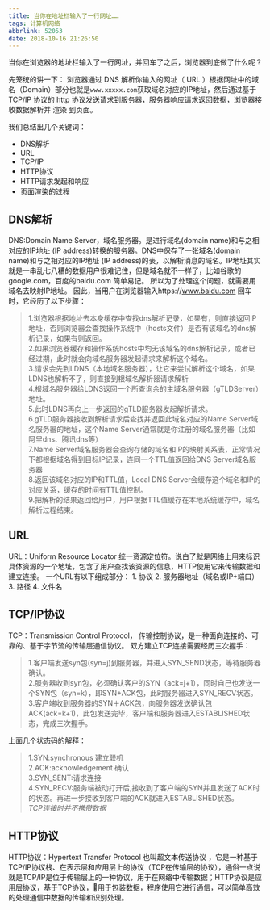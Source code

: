 ```yaml
---
title: 当你在地址栏输入了一行网址……
tags: 计算机网络
abbrlink: 52053
date: 2018-10-16 21:26:50
---
```

当你在浏览器的地址栏输入了一行网址，并回车了之后，浏览器到底做了什么呢？

先笼统的讲一下：
浏览器通过 DNS 解析你输入的网址（ URL ）根据网址中的域名（Domain）部分也就是`www.xxxxx.com`获取域名对应的IP地址，然后通过基于 TCP/IP 协议的 http 协议发送请求到服务器，服务器响应请求返回数据，浏览器接收数据解析并 渲染 到页面。

<!--more-->
我们总结出几个关键词：
* DNS解析
* URL
* TCP/IP
* HTTP协议
* HTTP请求发起和响应
* 页面渲染的过程

## DNS解析
DNS:Domain Name Server，域名服务器。是进行域名(domain name)和与之相对应的IP地址 (IP address)转换的服务器。DNS中保存了一张域名(domain name)和与之相对应的IP地址 (IP address)的表，以解析消息的域名。IP地址其实就是一串乱七八糟的数据用户很难记住，但是域名就不一样了，比如谷歌的google.com，百度的baidu.com 简单易记。
所以为了处理这个问题，就需要用域名去映射IP地址。
因此，当用户在浏览器输入https://www.baidu.com 回车时，它经历了以下步骤：
> 1.浏览器根据地址去本身缓存中查找dns解析记录，如果有，则直接返回IP地址，否则浏览器会查找操作系统中（hosts文件）是否有该域名的dns解析记录，如果有则返回。  
> 2.如果浏览器缓存和操作系统hosts中均无该域名的dns解析记录，或者已经过期，此时就会向域名服务器发起请求来解析这个域名。  
> 3.请求会先到LDNS（本地域名服务器），让它来尝试解析这个域名，如果LDNS也解析不了，则直接到根域名解析器请求解析  
> 4.根域名服务器给LDNS返回一个所查询余的主域名服务器（gTLDServer）地址。  
> 5.此时LDNS再向上一步返回的gTLD服务器发起解析请求。  
> 6.gTLD服务器接收到解析请求后查找并返回此域名对应的Name Server域名服务器的地址，这个Name Server通常就是你注册的域名服务器（比如阿里dns、腾讯dns等）  
> 7.Name Server域名服务器会查询存储的域名和IP的映射关系表，正常情况下都根据域名得到目标IP记录，连同一个TTL值返回给DNS Server域名服务器  
> 8.返回该域名对应的IP和TTL值，Local DNS Server会缓存这个域名和IP的对应关系，缓存的时间有TTL值控制。  
> 9.把解析的结果返回给用户，用户根据TTL值缓存在本地系统缓存中，域名解析过程结束。  

## URL
URL：Uniform Resource Locator 统一资源定位符。说白了就是网络上用来标识具体资源的一个地址，包含了用户查找该资源的信息，HTTP使用它来传输数据和建立连接。
一个URL有以下组成部分：
	1. 协议
	2. 服务器地址（域名或IP+端口）
	3. 路径
	4. 文件名

##  TCP/IP协议
TCP：Transmission Control Protocol， 传输控制协议，是一种面向连接的、可靠的、基于字节流的传输层通信协议。
双方建立TCP连接需要经历三次握手：
> 1.客户端发送syn包(syn=j)到服务器，并进入SYN_SEND状态，等待服务器确认。  
> 2.服务器收到syn包，必须确认客户的SYN（ack=j+1），同时自己也发送一个SYN包（syn=k），即SYN+ACK包，此时服务器进入SYN_RECV状态。  
> 3.客户端收到服务器的SYN＋ACK包，向服务器发送确认包ACK(ack=k+1)，此包发送完毕，客户端和服务器进入ESTABLISHED状态，完成三次握手。  

上面几个状态码的解释：
> 1.SYN:synchronous   建立联机  
> 2.ACK:acknowledgement  确认  
> 3.SYN_SENT:请求连接    
> 4.SYN_RECV:服务端被动打开后,接收到了客户端的SYN并且发送了ACK时的状态。再进一步接收到客户端的ACK就进入ESTABLISHED状态。  
*TCP连接时并不携带数据*

## HTTP协议
HTTP协议：Hypertext Transfer Protocol 也叫超文本传送协议 ，它是一种基于TCP/IP协议栈、在表示层和应用层上的协议（TCP在传输层的协议），通俗一点说就是TCP/IP是位于传输层上的一种协议，用于在网络中传输数据；HTTP协议是应用层协议，基于TCP协议，用于包装数据，程序使用它进行通信，可以简单高效的处理通信中数据的传输和识别处理。

